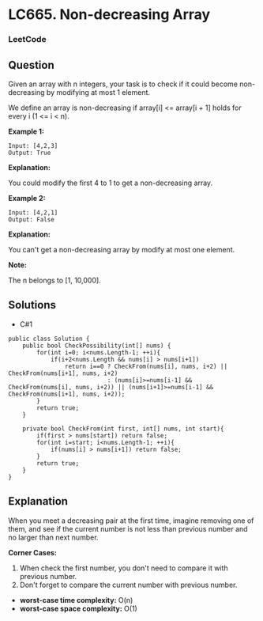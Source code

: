 # LC665. Non-decreasing Array

### LeetCode

## Question

Given an array with n integers, your task is to check if it could become non-decreasing by modifying at most 1 element.

We define an array is non-decreasing if array[i] <= array[i + 1] holds for every i (1 <= i < n).

**Example 1:**

```
Input: [4,2,3]
Output: True
```

**Explanation:**

You could modify the first 4 to 1 to get a non-decreasing array.

**Example 2:**

```
Input: [4,2,1]
Output: False
```

**Explanation:** 

You can't get a non-decreasing array by modify at most one element.

**Note:** 

The n belongs to [1, 10,000].

## Solutions

* C#1

```
public class Solution {
    public bool CheckPossibility(int[] nums) {
        for(int i=0; i<nums.Length-1; ++i){
            if(i+2<nums.Length && nums[i] > nums[i+1])
                return i==0 ? CheckFrom(nums[i], nums, i+2) || CheckFrom(nums[i+1], nums, i+2)
                            : (nums[i]>=nums[i-1] && CheckFrom(nums[i], nums, i+2)) || (nums[i+1]>=nums[i-1] && CheckFrom(nums[i+1], nums, i+2));
        }
        return true;
    }
    
    private bool CheckFrom(int first, int[] nums, int start){
        if(first > nums[start]) return false;
        for(int i=start; i<nums.Length-1; ++i){
            if(nums[i] > nums[i+1]) return false;
        }
        return true;
    }
}
```

## Explanation

When you meet a decreasing pair at the first time, imagine removing one of them, and see if the current number is not less than previous number and no larger than next number.

**Corner Cases:**

1. When check the first number, you don't need to compare it with previous number.
2. Don't forget to compare the current number with previous number. 

* **worst-case time complexity:** O(n)
* **worst-case space complexity:** O(1)
